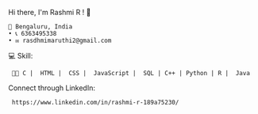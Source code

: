  Hi there, I'm Rashmi R ! 👋
 
    📍 Bengaluru, India 
    • 📞 6363495338 
    • ✉️ rasdhmimaruthi2@gmail.com
  
💻 Skill:
      
     👩‍💻 C |  HTML |  CSS |  JavaScript |  SQL | C++ | Python | R |  Java
    
Connect through LinkedIn:  

     https://www.linkedin.com/in/rashmi-r-189a75230/
